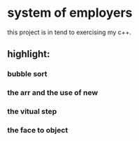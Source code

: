 # system of employers
this project is in tend to exercising my c++.
## highlight:
### bubble sort
### the arr and the use of new
### the vitual step
### the face to object
